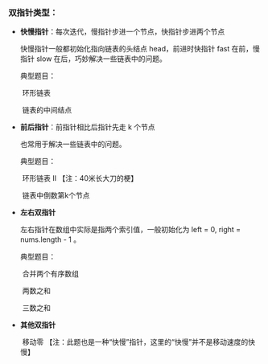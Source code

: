 ### 双指针类型：

* **快慢指针**：每次迭代，慢指针步进一个节点，快指针步进两个节点

  快慢指针一般都初始化指向链表的头结点 head，前进时快指针 fast 在前，慢指针 slow 在后，巧妙解决一些链表中的问题。

  典型题目：

  ​	环形链表

  ​	链表的中间结点

* **前后指针**：前指针相比后指针先走 k 个节点

  也常用于解决一些链表中的问题。

  典型题目：

  ​	环形链表 II    【注：40米长大刀的梗】

  ​	链表中倒数第k个节点

* **左右双指针**

  左右指针在数组中实际是指两个索引值，一般初始化为 left = 0, right = nums.length - 1 。

  典型题目：

  ​	合并两个有序数组

  ​	两数之和

  ​	三数之和

* **其他双指针**

  ​	移动零   【注：此题也是一种“快慢”指针，这里的“快慢”并不是移动速度的快慢】